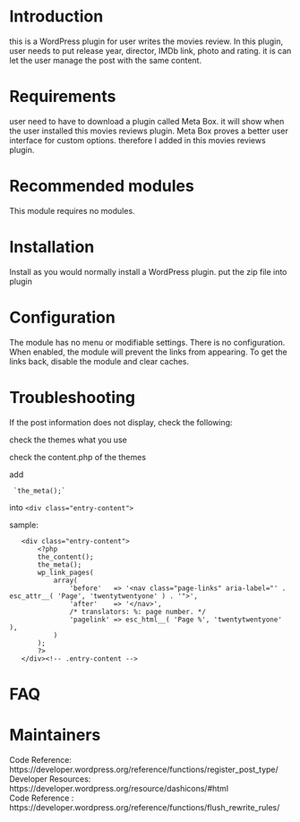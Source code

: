 
 <h1>  Introduction </h1>
 
  this is a WordPress plugin for user writes the movies review. In this plugin, user needs to put release year, director, IMDb link, photo and rating.
 it is can let the user manage the post with the same content. 
 
 <h1> Requirements</h1>
 user need to have to download a plugin called Meta Box. it will show when the user installed this movies reviews plugin.
 Meta Box proves a better user interface for custom options. therefore I added in this movies reviews plugin.
 
<h1> Recommended modules</h1>
 This module requires no modules.
 
<h1>  Installation</h1>
 Install as you would normally install a WordPress plugin. 
 put the zip file into plugin
 
<h1>  Configuration</h1>
 The module has no menu or modifiable settings. There is no configuration. When
enabled, the module will prevent the links from appearing. To get the links
back, disable the module and clear caches.

 <h1>  Troubleshooting</h1>
 If the post information does not display, check the following:
 
 check the themes what you use 
 
 check the content.php of the themes 
 
 add 

     `the_meta();`
  
 into `<div class="entry-content">` 
 
 sample: 
 ```
 	<div class="entry-content">
		<?php
		the_content();
		the_meta();
		wp_link_pages(
			array(
				'before'   => '<nav class="page-links" aria-label="' . esc_attr__( 'Page', 'twentytwentyone' ) . '">',
				'after'    => '</nav>',
				/* translators: %: page number. */
				'pagelink' => esc_html__( 'Page %', 'twentytwentyone' ),
			)
		);
		?>
	</div><!-- .entry-content -->
 ```
 
 <h1>  FAQ</h1>
<h1>  Maintainers</h1>
Code Reference: https://developer.wordpress.org/reference/functions/register_post_type/ <br />
Developer Resources: https://developer.wordpress.org/resource/dashicons/#html  <br />
Code Reference : https://developer.wordpress.org/reference/functions/flush_rewrite_rules/ <br />

